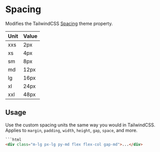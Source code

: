 # Spacing

Modifies the TailwindCSS [Spacing](https://tailwindcss.com/docs/customizing-spacing) theme property.

| Unit | Value |
| ---- | ----- |
| xxs  | 2px   |
| xs   | 4px   |
| sm   | 8px   |
| md   | 12px  |
| lg   | 16px  |
| xl   | 24px  |
| xxl  | 48px  |

## Usage

Use the custom spacing units the same way you would in TailwindCSS. Applies to `margin`, `padding`, `width`, `height`, `gap`, `space`, and more.

````html
```html
<div class="m-lg px-lg py-md flex flex-col gap-md">...</div>
````
